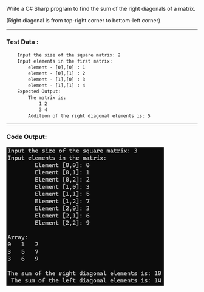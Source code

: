 Write a C# Sharp program to find the sum of the right diagonals of a matrix.

(Right diagonal is from top-right corner to bottom-left corner)

---
### Test Data :
        Input the size of the square matrix: 2
        Input elements in the first matrix:
            element - [0],[0] : 1
            element - [0],[1] : 2
            element - [1],[0] : 3
            element - [1],[1] : 4
        Expected Output:
            The matrix is:
                1 2
                3 4
            Addition of the right diagonal elements is: 5
---
### Code Output:
![Code Output](Output.png)
